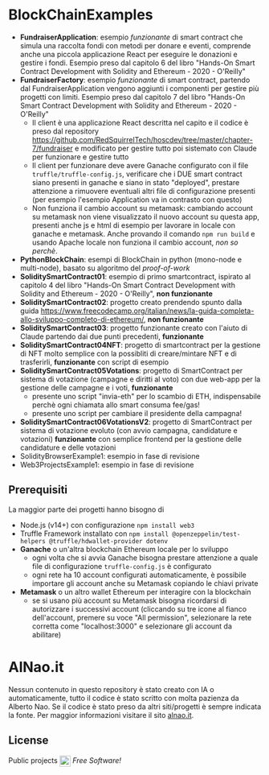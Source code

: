 # BlockChainExamples

- **FundraiserApplication**: esempio *funzionante* di smart contract che simula una raccolta fondi con metodi per donare e eventi, comprende anche una piccola applicazione React per eseguire le donazioni e gestire i fondi. Esempio preso dal capitolo 6 del libro "Hands-On Smart Contract Development with Solidity and Ethereum - 2020 - O'Reilly"
- **FundraiserFactory**: esempio *funzionante* di smart contract, partendo dal FundraiserApplication vengono aggiunti i componenti per gestire più progetti con limiti. Esempio preso dal capitolo 7 del libro "Hands-On Smart Contract Development with Solidity and Ethereum - 2020 - O'Reilly"
    - Il client è una applicazione React descritta nel capito e il codice è preso dal repository https://github.com/RedSquirrelTech/hoscdev/tree/master/chapter-7/fundraiser e modificato per gestire tutto poi sistemato con Claude per funzionare e gestire tutto
    - Il client per funzionare deve avere Ganache configurato con il file `truffle/truffle-config.js`, verificare che i DUE smart contract siano presenti in ganache e siano in stato "deployed", prestare attenzione a rimuovere eventuali altri file di configurazione presenti (per esempio l'esempio Application va in contrasto con questo)
    - Non funziona il cambio account su metamask: cambiando account su metamask non viene visualizzato il nuovo account su questa app, presenti anche js e html di esempio per lavorare in locale con ganache e metamask. Anche provando il comando `npm run build` e usando Apache locale non funziona il cambio account, *non so perchè*. 
- **PythonBlockChain**: esempi di BlockChain in python (mono-node e multi-node), basato su algoritmo del *proof-of-work*
- **SoliditySmartContract01**: esempio di primo smartcontract, ispirato al capitolo 4 del libro "Hands-On Smart Contract Development with Solidity and Ethereum - 2020 - O'Reilly", **non funzionante**
- **SoliditySmartContract02**: progetto creato prendendo spunto dalla guida https://www.freecodecamp.org/italian/news/la-guida-completa-allo-sviluppo-completo-di-ethereum/, **non funzionante**
- **SoliditySmartContract03**: progetto funzionante creato con l'aiuto di Claude partendo dai due punti precedenti, **funzionante**
- **SoliditySmartContract04NFT**: progetto di smartcontract per la gestione di NFT molto semplice con la possibliti di creare/mintare NFT e di trasferirli, **funzionante** con script di esempio
- **SoliditySmartContract05Votations**: progetto di SmartContract per sistema di votazione (campagne e diritti al voto) con due web-app per la gestione delle campagne e i voti, **funzionante**
    - presente uno script "invia-eth" per lo scambio di ETH, indispensabile perchè ogni chiamata allo smart consuma fee/gas!
    - presente uno script per cambiare il presidente della campagna!
- **SoliditySmartContract06VotationsV2**: progetto di SmartContract per sistema di votazione evoluto (con avvio campagna, candidature e votazioni) **funzionante** con semplice frontend per la gestione delle candidature e delle votazioni
- SolidityBrowserExample1: esempio in fase di revisione
- Web3ProjectsExample1: esempio in fase di revisione


## Prerequisiti
La maggior parte dei progetti hanno bisogno di
- Node.js (v14+) con configurazione `npm install web3`
- Truffle Framework installato con `npm install @openzeppelin/test-helpers @truffle/hdwallet-provider dotenv`
- **Ganache** o un'altra blockchain Ethereum locale per lo sviluppo
    - ogni volta che si avvia Ganache bisogna prestare attenzione a quale file di configurazione `truffle-config.js` è configurato
    - ogni rete ha 10 account configurati automaticamente, è possibile importare gli account anche su Metamask copiando le chiavi private
- **Metamask** o un altro wallet Ethereum per interagire con la blockchain
    - se si usano più account su Metamask bisogna ricordarsi di autorizzare i successivi account (cliccando su tre icone al fianco dell'account, premere su voce "All permission", selezionare la rete corretta come "localhost:3000" e selezionare gli account da abilitare)



# AlNao.it
Nessun contenuto in questo repository è stato creato con IA o automaticamente, tutto il codice è stato scritto con molta pazienza da Alberto Nao. Se il codice è stato preso da altri siti/progetti è sempre indicata la fonte. Per maggior informazioni visitare il sito [alnao.it](https://www.alnao.it/).

## License
Public projects 
<a href="https://it.wikipedia.org/wiki/GNU_General_Public_License"  valign="middle"><img src="https://img.shields.io/badge/License-GNU-blue" style="height:22px;"  valign="middle"></a> 
*Free Software!*